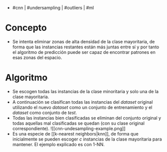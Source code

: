 - #cnn | #undersampling | #outliers | #ml

# Concepto
- Se intenta eliminar zonas de alta densidad de la clase mayoritaria, de forma que las instancias restantes están más juntas entre sí y por tanto el algoritmo de predicción puede ser capaz de encontrar patrones en esas zonas del espacio.

# Algoritmo
- Se escogen todas las instancias de la clase minoritaria y solo una de la clase mayoritaria.
- A continuación se clasifican todas las instancias del *dataset* original utilizando el nuevo *dataset* como un conjunto de entrenamiento y el *dataset* como conjunto de *test*.
- Todas las instancias bien clasificadas se eliminan del conjunto original y todas aquellas mal clasificadas se quedan (con su clase original correspondiente).
![[cnn-undesampling-example.png]]
- Es una especie de [[k-nearest neighbors|knn]], de forma que inicialmente se pueden escoger $c$ instancias de la clase mayoritaria para mantener. El ejemplo explicado es con $1$-NN.